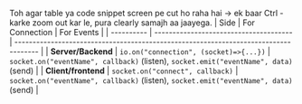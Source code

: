 
Toh agar table ya code snippet screen pe cut ho raha hai → ek baar Ctrl - karke zoom out kar le, pura clearly samajh aa jaayega.
| Side       | For Connection                         | For Events                                                                           |
| ---------- | -------------------------------------- | ------------------------------------------------------------------------------------ |
| **Server/Backend** | `io.on("connection", (socket)=>{...})` | `socket.on("eventName", callback)` (listen), `socket.emit("eventName", data)` (send) |
| **Client/frontend** | `socket.on("connect", callback)`       | `socket.on("eventName", callback)` (listen), `socket.emit("eventName", data)` (send) |
